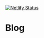 [![Netlify Status](https://api.netlify.com/api/v1/badges/95412811-25ef-40f2-bead-22d71978004f/deploy-status)](https://app.netlify.com/sites/linuxfossangola/deploys)
# Blog
